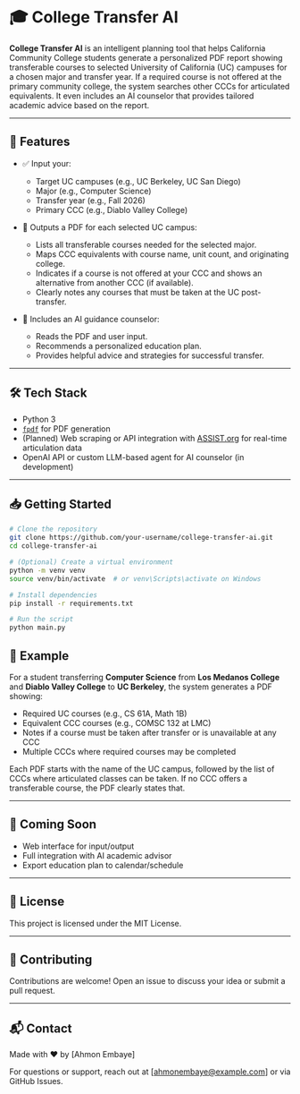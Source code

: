 # 🎓 College Transfer AI

**College Transfer AI** is an intelligent planning tool that helps California Community College students generate a personalized PDF report showing transferable courses to selected University of California (UC) campuses for a chosen major and transfer year. If a required course is not offered at the primary community college, the system searches other CCCs for articulated equivalents. It even includes an AI counselor that provides tailored academic advice based on the report.

---

## 🚀 Features

- ✅ Input your:
  - Target UC campuses (e.g., UC Berkeley, UC San Diego)
  - Major (e.g., Computer Science)
  - Transfer year (e.g., Fall 2026)
  - Primary CCC (e.g., Diablo Valley College)

- 📄 Outputs a PDF for each selected UC campus:
  - Lists all transferable courses needed for the selected major.
  - Maps CCC equivalents with course name, unit count, and originating college.
  - Indicates if a course is not offered at your CCC and shows an alternative from another CCC (if available).
  - Clearly notes any courses that must be taken at the UC post-transfer.

- 💬 Includes an AI guidance counselor:
  - Reads the PDF and user input.
  - Recommends a personalized education plan.
  - Provides helpful advice and strategies for successful transfer.

---

## 🛠️ Tech Stack

- Python 3
- [`fpdf`](https://py-pdf.github.io/fpdf2/) for PDF generation
- (Planned) Web scraping or API integration with [ASSIST.org](https://assist.org) for real-time articulation data
- OpenAI API or custom LLM-based agent for AI counselor (in development)

---

## 📥 Getting Started

```bash
# Clone the repository
git clone https://github.com/your-username/college-transfer-ai.git
cd college-transfer-ai

# (Optional) Create a virtual environment
python -m venv venv
source venv/bin/activate  # or venv\Scripts\activate on Windows

# Install dependencies
pip install -r requirements.txt

# Run the script
python main.py
```
## 📌 Example

For a student transferring **Computer Science** from **Los Medanos College** and **Diablo Valley College** to **UC Berkeley**, the system generates a PDF showing:

- Required UC courses (e.g., CS 61A, Math 1B)
- Equivalent CCC courses (e.g., COMSC 132 at LMC)
- Notes if a course must be taken after transfer or is unavailable at any CCC
- Multiple CCCs where required courses may be completed

Each PDF starts with the name of the UC campus, followed by the list of CCCs where articulated classes can be taken. If no CCC offers a transferable course, the PDF clearly states that.

---

## 🤖 Coming Soon

- Web interface for input/output
- Full integration with AI academic advisor
- Export education plan to calendar/schedule

---

## 📄 License

This project is licensed under the MIT License.

---

## 🤝 Contributing

Contributions are welcome! Open an issue to discuss your idea or submit a pull request.

---

## 📬 Contact

Made with ❤️ by [Ahmon Embaye]

For questions or support, reach out at [ahmonembaye@example.com] or via GitHub Issues.

